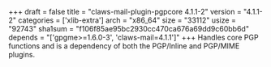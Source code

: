 +++
draft = false
title = "claws-mail-plugin-pgpcore 4.1.1-2"
version = "4.1.1-2"
categories = ['xlib-extra']
arch = "x86_64"
size = "33112"
usize = "92743"
sha1sum = "f106f85ae95bc2930cc470ca676a69dd9c60bb6d"
depends = "['gpgme>=1.6.0-3', 'claws-mail=4.1.1']"
+++
Handles core PGP functions and is a dependency of both the PGP/Inline and PGP/MIME plugins.